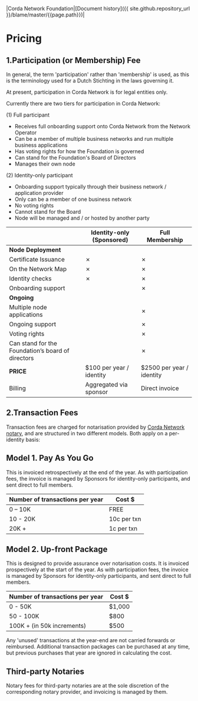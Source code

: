 |Corda Network Foundation|[Document history]({{ site.github.repository_url }}/blame/master/{{page.path}})|

Pricing
=======

1.Participation (or Membership) Fee
------------------------------------

In general, the term 'participation' rather than 'membership' is used, as this is the terminology used for a Dutch Stichting in the laws governing it.

At present, participation in Corda Network is for legal entities only. 

Currently there are two tiers for participation in Corda Network:

(1) Full participant
* Receives full onboarding support onto Corda Network from the Network Operator
* Can be a member of multiple business networks and run multiple business applications
* Has voting rights for how the Foundation is governed
* Can stand for the Foundation's Board of Directors
* Manages their own node

(2) Identity-only participant
* Onboarding support typically through their business network / application provider
* Only can be a member of one business network
* No voting rights
* Cannot stand for the Board
* Node will be managed and / or hosted by another party



                           | Identity-only (Sponsored) | Full Membership
-------------------------- | ------------------------- | --------------------
**Node Deployment**        |                           |                     
Certificate Issuance       | ✗                         | ✗
On the Network Map         | ✗                         | ✗
Identity checks            | ✗                         | ✗
Onboarding support         |                           | ✗
**Ongoing**                |                           |  
Multiple node applications |                           | ✗
Ongoing support            |                           | ✗
Voting rights              |                           | ✗
Can stand for the Foundation’s board of directors |    | ✗
**PRICE**                  | $100 per year / identity  | $2500 per year / identity
Billing                    | Aggregated via sponsor    | Direct invoice


2.Transaction Fees
------------------

Transaction fees are charged for notarisation provided by [Corda Network notary](https://corda.network/participation/notary-considerations.html), and are structured in two different models. Both apply on a per-identity basis:

## Model 1. Pay As You Go
This is invoiced retrospectively at the end of the year. As with participation fees, the invoice is managed by Sponsors 
for identity-only participants, and sent direct to full members.

Number of transactions per year   | Cost $      
----------------------------------|-------------
0 – 10K                           | FREE        
10 - 20K                          | 10c per txn 
20K +                             | 1c per txn  

## Model 2. Up-front Package
This is designed to provide assurance over notarisation costs. It is invoiced prospectively at the start of the year. 
As with participation fees, the invoice is managed by Sponsors for identity-only participants, and sent direct to full 
members. 

Number of transactions per year    | Cost $ 
-----------------------------------|--------
0 - 50K                            | $1,000 
50 - 100K                          | $800   
100K +  (in 50k increments)        | $500   

Any 'unused' transactions at the year-end are not carried forwards or reimbursed. Additional transaction 
packages can be purchased at any time, but previous purchases that year are ignored in calculating the cost.

## Third-party Notaries
Notary fees for third-party notaries are at the sole discretion of the corresponding notary provider, and invoicing is 
managed by them. 
